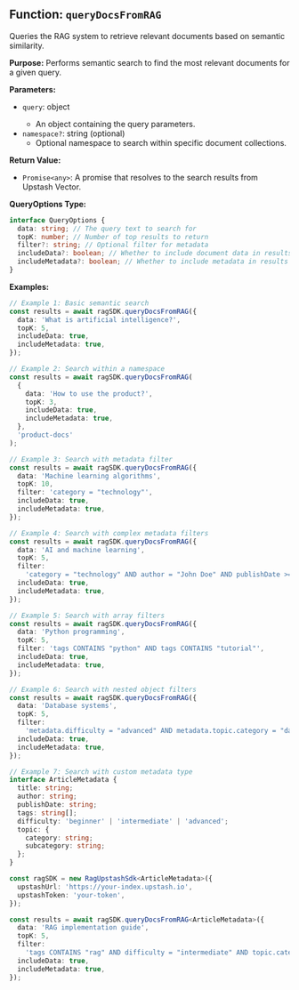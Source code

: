 ## Function: `queryDocsFromRAG`

Queries the RAG system to retrieve relevant documents based on semantic similarity.

**Purpose:**
Performs semantic search to find the most relevant documents for a given query.

**Parameters:**

- `query`: object<QueryOptions>
  - An object containing the query parameters.
- `namespace?`: string (optional)
  - Optional namespace to search within specific document collections.

**Return Value:**

- `Promise<any>`: A promise that resolves to the search results from Upstash Vector.

**QueryOptions Type:**

```typescript
interface QueryOptions {
  data: string; // The query text to search for
  topK: number; // Number of top results to return
  filter?: string; // Optional filter for metadata
  includeData?: boolean; // Whether to include document data in results
  includeMetadata?: boolean; // Whether to include metadata in results
}
```

**Examples:**

```typescript
// Example 1: Basic semantic search
const results = await ragSDK.queryDocsFromRAG({
  data: 'What is artificial intelligence?',
  topK: 5,
  includeData: true,
  includeMetadata: true,
});

// Example 2: Search within a namespace
const results = await ragSDK.queryDocsFromRAG(
  {
    data: 'How to use the product?',
    topK: 3,
    includeData: true,
    includeMetadata: true,
  },
  'product-docs'
);

// Example 3: Search with metadata filter
const results = await ragSDK.queryDocsFromRAG({
  data: 'Machine learning algorithms',
  topK: 10,
  filter: 'category = "technology"',
  includeData: true,
  includeMetadata: true,
});

// Example 4: Search with complex metadata filters
const results = await ragSDK.queryDocsFromRAG({
  data: 'AI and machine learning',
  topK: 5,
  filter:
    'category = "technology" AND author = "John Doe" AND publishDate >= "2024-01-01"',
  includeData: true,
  includeMetadata: true,
});

// Example 5: Search with array filters
const results = await ragSDK.queryDocsFromRAG({
  data: 'Python programming',
  topK: 5,
  filter: 'tags CONTAINS "python" AND tags CONTAINS "tutorial"',
  includeData: true,
  includeMetadata: true,
});

// Example 6: Search with nested object filters
const results = await ragSDK.queryDocsFromRAG({
  data: 'Database systems',
  topK: 5,
  filter:
    'metadata.difficulty = "advanced" AND metadata.topic.category = "databases"',
  includeData: true,
  includeMetadata: true,
});

// Example 7: Search with custom metadata type
interface ArticleMetadata {
  title: string;
  author: string;
  publishDate: string;
  tags: string[];
  difficulty: 'beginner' | 'intermediate' | 'advanced';
  topic: {
    category: string;
    subcategory: string;
  };
}

const ragSDK = new RagUpstashSdk<ArticleMetadata>({
  upstashUrl: 'https://your-index.upstash.io',
  upstashToken: 'your-token',
});

const results = await ragSDK.queryDocsFromRAG<ArticleMetadata>({
  data: 'RAG implementation guide',
  topK: 5,
  filter:
    'tags CONTAINS "rag" AND difficulty = "intermediate" AND topic.category = "ai"',
  includeData: true,
  includeMetadata: true,
});
```
